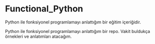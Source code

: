# Functional_Python
Python ile fonksiyonel programlamayı anlattığım bir eğitim içeriğidir. 



Python ile fonksiyonel programlamayı anlattığım bir repo. Vakit buldukça örnekleri ve anlatımları atacağım.
